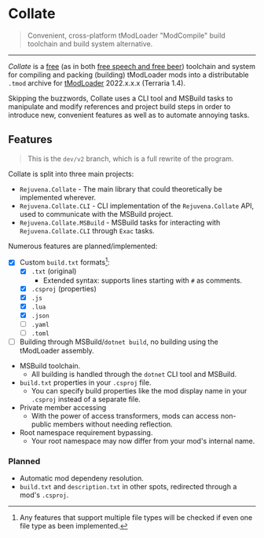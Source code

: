 # Collate

> Convenient, cross-platform tModLoader "ModCompile" build toolchain and build system alternative.

---

_Collate_ is a [free](https://www.gnu.org/philosophy/free-sw.en.html) (as in both [free speech and free beer](https://en.wikipedia.org/wiki/Gratis_versus_libre)) toolchain and system for compiling and packing (building) tModLoader mods into a distributable `.tmod` archive for [tModLoader](https://github.com/tModLoader/tModLoader) 2022.x.x.x (Terraria 1.4).

Skipping the buzzwords, Collate uses a CLI tool and MSBuild tasks to manipulate and modify references and project build steps in order to introduce new, convenient features as well as to automate annoying tasks.

## Features

> This is the `dev/v2` branch, which is a full rewrite of the program.

Collate is split into three main projects:

- `Rejuvena.Collate` - The main library that could theoretically be implemented wherever.
- `Rejuvena.Collate.CLI` - CLI implementation of the `Rejuvena.Collate` API, used to communicate with the MSBuild project.
- `Rejuvena.Collate.MSBuild` - MSBuild tasks for interacting with `Rejuvena.Collate.CLI` through `Exac` tasks.

Numerous features are planned/implemented:

- [x] Custom `build.txt` formats[^1]:
  - [x] `.txt` (original)
    - Extended syntax: supports lines starting with `#` as comments.
  - [x] `.csproj` (properties)
  - [x] `.js`
  - [x] `.lua`
  - [x] `.json`
  - [ ] `.yaml`
  - [ ] `.toml`
- [ ] Building through MSBuild/`dotnet build`, no building using the tModLoader assembly.

* MSBuild toolchain.
  * All building is handled through the `dotnet` CLI tool and MSBuild.
* `build.txt` properties in your `.csproj` file.
  * You can specify build properties like the mod display name in your `.csproj` instead of a separate file.
* Private member accessing
  * With the power of access transformers, mods can access non-public members without needing reflection.
* Root namespace requirement bypassing.
  * Your root namespace may now differ from your mod's internal name.

### Planned

* Automatic mod dependeny resolution.
* `build.txt` and `description.txt` in other spots, redirected through a mod's `.csproj`.

[^1]: Any features that support multiple file types will be checked if even one file type as been implemented.

